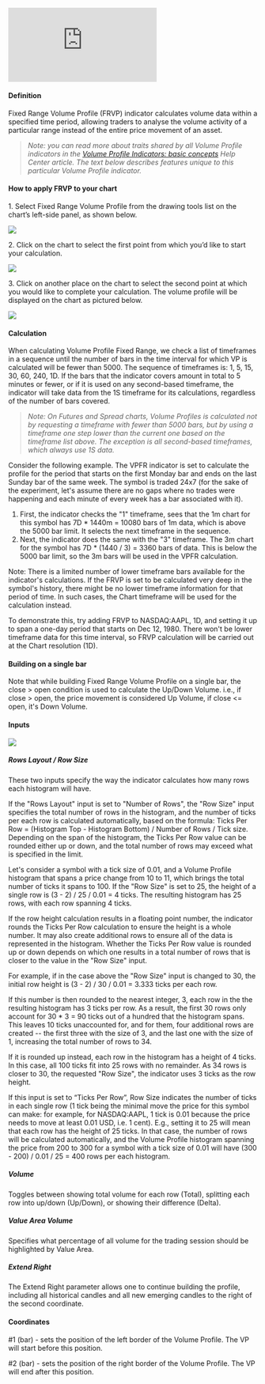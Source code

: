 #### <iframe src="https://www.youtube.com/embed/mH_kGj0rLgA??si=GV5OQb9D7TU1oDiI&amp;wmode=opaque" frameborder="0" allowfullscreen=""></iframe>  

#### Definition

Fixed Range Volume Profile (FRVP) indicator calculates volume data within a specified time period, allowing traders to analyse the volume activity of a particular range instead of the entire price movement of an asset.

> _Note: you can read more about traits shared by all Volume Profile indicators in the_ _[Volume Profile Indicators: basic concepts](https://www.tradingview.com/chart/?solution=43000502040)_ _Help Center article. The text below describes features unique to this particular Volume Profile indicator._

#### How to apply FRVP to your chart

1\. Select Fixed Range Volume Profile from the drawing tools list on the chart’s left-side panel, as shown below.

![](https://s3.amazonaws.com/cdn.freshdesk.com/data/helpdesk/attachments/production/43426771733/original/l8bBxWrDRGYGWukTRduGaEuS-Zdr5fm0mA.jpg?1690904404)

2\. Click on the chart to select the first point from which you’d like to start your calculation.

![](https://s3.amazonaws.com/cdn.freshdesk.com/data/helpdesk/attachments/production/43426768325/original/-XRwIIWYouwZrWF4s_2QMdzBEj7QCygqsA.png?1690903727)

3\. Click on another place on the chart to select the second point at which you would like to complete your calculation. The volume profile will be displayed on the chart as pictured below.

![](https://s3.amazonaws.com/cdn.freshdesk.com/data/helpdesk/attachments/production/43426768367/original/lnbCnzRg4zTFeeJg0XTfV2QNd_tNzXXx3w.png?1690903737)

#### Calculation

When calculating Volume Profile Fixed Range, we check a list of timeframes in a sequence until the number of bars in the time interval for which VP is calculated will be fewer than 5000. The sequence of timeframes is: 1, 5, 15, 30, 60, 240, 1D. If the bars that the indicator covers amount in total to 5 minutes or fewer, or if it is used on any second-based timeframe, the indicator will take data from the 1S timeframe for its calculations, regardless of the number of bars covered.

> _Note: On Futures and Spread charts, Volume Profiles is calculated not by requesting a timeframe with fewer than 5000 bars, but by using a timeframe one step lower than the current one based on the timeframe list above. The exception is all second-based timeframes, which always use 1S data._

Consider the following example. The VPFR indicator is set to calculate the profile for the period that starts on the first Monday bar and ends on the last Sunday bar of the same week. The symbol is traded 24x7 (for the sake of the experiment, let's assume there are no gaps where no trades were happening and each minute of every week has a bar associated with it). 

1.  First, the indicator checks the "1" timeframe, sees that the 1m chart for this symbol has 7D \* 1440m = 10080 bars of 1m data, which is above the 5000 bar limit. It selects the next timeframe in the sequence.
2.  Next, the indicator does the same with the "3" timeframe. The 3m chart for the symbol has 7D \* (1440 / 3) = 3360 bars of data. This is below the 5000 bar limit, so the 3m bars will be used in the VPFR calculation.

Note: There is a limited number of lower timeframe bars available for the indicator's calculations. If the FRVP is set to be calculated very deep in the symbol's history, there might be no lower timeframe information for that period of time. In such cases, the Chart timeframe will be used for the calculation instead.

To demonstrate this, try adding FRVP to NASDAQ:AAPL, 1D, and setting it up to span a one-day period that starts on Dec 12, 1980. There won't be lower timeframe data for this time interval, so FRVP calculation will be carried out at the Chart resolution (1D).

#### Building on a single bar

Note that while building Fixed Range Volume Profile on a single bar, the close > open condition is used to calculate the Up/Down Volume. i.e., if close > open, the price movement is considered Up Volume, if close <= open, it's Down Volume.

#### Inputs

![](https://s3.amazonaws.com/cdn.freshdesk.com/data/helpdesk/attachments/production/43412013031/original/vi8R-hDRTcAO1ohhS2EUjYvuqAEX6kbIZg.png?1684841012)

##### Rows Layout / Row Size

These two inputs specify the way the indicator calculates how many rows each histogram will have.

If the "Rows Layout" input is set to "Number of Rows", the "Row Size" input specifies the total number of rows in the histogram, and the number of ticks per each row is calculated automatically, based on the formula: Ticks Per Row = (Histogram Top - Histogram Bottom) / Number of Rows / Tick size. Depending on the span of the histogram, the Ticks Per Row value can be rounded either up or down, and the total number of rows may exceed what is specified in the limit. 

Let's consider a symbol with a tick size of 0.01, and a Volume Profile histogram that spans a price change from 10 to 11, which brings the total number of ticks it spans to 100. If the "Row Size" is set to 25, the height of a single row is (3 - 2) / 25 / 0.01 = 4 ticks. The resulting histogram has 25 rows, with each row spanning 4 ticks.

If the row height calculation results in a floating point number, the indicator rounds the Ticks Per Row calculation to ensure the height is a whole number. It may also create additional rows to ensure all of the data is represented in the histogram. Whether the Ticks Per Row value is rounded up or down depends on which one results in a total number of rows that is closer to the value in the "Row Size" input.

For example, if in the case above the "Row Size" input is changed to 30, the initial row height is (3 - 2) / 30 / 0.01 = 3.333 ticks per each row.

If this number is then rounded to the nearest integer, 3, each row in the the resulting histogram has 3 ticks per row. As a result, the first 30 rows only account for 30 \* 3 = 90 ticks out of a hundred that the histogram spans. This leaves 10 ticks unaccounted for, and for them, four additional rows are created -- the first three with the size of 3, and the last one with the size of 1, increasing the total number of rows to 34.

If it is rounded up instead, each row in the histogram has a height of 4 ticks. In this case, all 100 ticks fit into 25 rows with no remainder. As 34 rows is closer to 30, the requested "Row Size", the indicator uses 3 ticks as the row height. 

If this input is set to “Ticks Per Row”, Row Size indicates the number of ticks in each single row (1 tick being the minimal move the price for this symbol can make: for example, for NASDAQ:AAPL, 1 tick is 0.01 because the price needs to move at least 0.01 USD, i.e. 1 cent). E.g., setting it to 25 will mean that each row has the height of 25 ticks. In that case, the number of rows will be calculated automatically, and the Volume Profile histogram spanning the price from 200 to 300 for a symbol with a tick size of 0.01 will have (300 - 200) / 0.01 / 25 = 400 rows per each histogram. 

##### Volume

Toggles between showing total volume for each row (Total), splitting each row into up/down (Up/Down), or showing their difference (Delta).

##### Value Area Volume

Specifies what percentage of all volume for the trading session should be highlighted by Value Area.

##### Extend Right

The Extend Right parameter allows one to continue building the profile, including all historical candles and all new emerging candles to the right of the second coordinate.

#### Coordinates

#1 (bar) - sets the position of the left border of the Volume Profile. The VP will start before this position.

#2 (bar) - sets the position of the right border of the Volume Profile. The VP will end after this position.